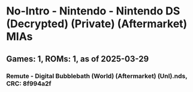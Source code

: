 # No-Intro - Nintendo - Nintendo DS (Decrypted) (Private) (Aftermarket) MIAs
## Games: 1, ROMs: 1, as of 2025-03-29

### Remute - Digital Bubblebath (World) (Aftermarket) (Unl).nds, CRC: 8f994a2f
